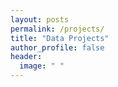 ```yaml
---
layout: posts
permalink: /projects/
title: "Data Projects"
author_profile: false
header:
  image: " "
---
```

